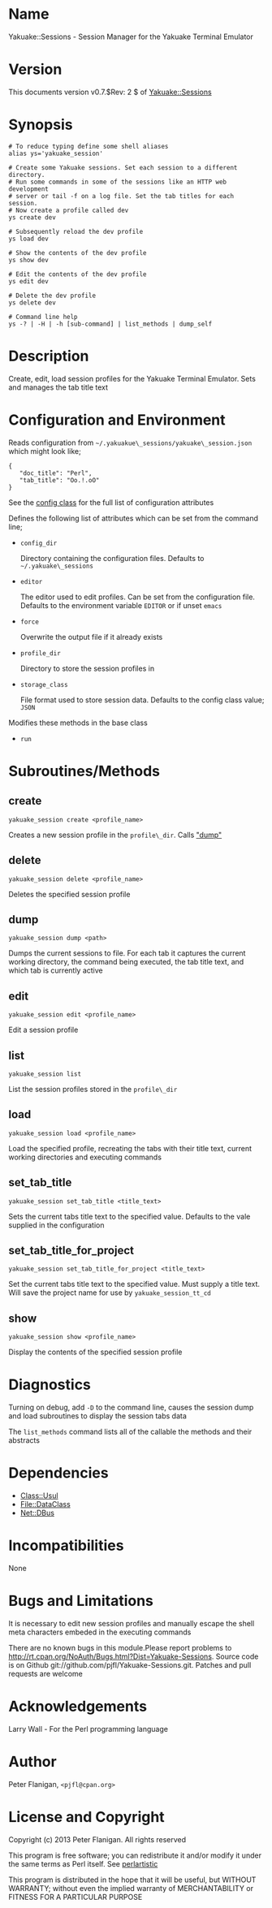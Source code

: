 # Name

Yakuake::Sessions - Session Manager for the Yakuake Terminal Emulator

# Version

This documents version v0.7.$Rev: 2 $ of [Yakuake::Sessions](https://metacpan.org/module/Yakuake::Sessions)

# Synopsis

    # To reduce typing define some shell aliases
    alias ys='yakuake_session'

    # Create some Yakuake sessions. Set each session to a different directory.
    # Run some commands in some of the sessions like an HTTP web development
    # server or tail -f on a log file. Set the tab titles for each session.
    # Now create a profile called dev
    ys create dev

    # Subsequently reload the dev profile
    ys load dev

    # Show the contents of the dev profile
    ys show dev

    # Edit the contents of the dev profile
    ys edit dev

    # Delete the dev profile
    ys delete dev

    # Command line help
    ys -? | -H | -h [sub-command] | list_methods | dump_self

# Description

Create, edit, load session profiles for the Yakuake Terminal Emulator. Sets
and manages the tab title text

# Configuration and Environment

Reads configuration from `~/.yakuakue\_sessions/yakuake\_session.json` which
might look like;

    {
       "doc_title": "Perl",
       "tab_title": "Oo.!.oO"
    }

See the [config class](https://metacpan.org/module/Yakuake::Sessions::Config) for the full list of
configuration attributes

Defines the following list of attributes which can be set from the command
line;

- `config_dir`

    Directory containing the configuration files. Defaults to
    `~/.yakuake\_sessions`

- `editor`

    The editor used to edit profiles. Can be set from the configuration
    file. Defaults to the environment variable `EDITOR` or if unset
    `emacs`

- `force`

    Overwrite the output file if it already exists

- `profile_dir`

    Directory to store the session profiles in

- `storage_class`

    File format used to store session data. Defaults to the config class
    value; `JSON`

Modifies these methods in the base class

- `run`

# Subroutines/Methods

## create

    yakuake_session create <profile_name>

Creates a new session profile in the `profile\_dir`. Calls ["dump"](#dump)

## delete

    yakuake_session delete <profile_name>

Deletes the specified session profile

## dump

    yakuake_session dump <path>

Dumps the current sessions to file. For each tab it captures the
current working directory, the command being executed, the tab title text,
and which tab is currently active

## edit

    yakuake_session edit <profile_name>

Edit a session profile

## list

    yakuake_session list

List the session profiles stored in the `profile\_dir`

## load

    yakuake_session load <profile_name>

Load the specified profile, recreating the tabs with their title text,
current working directories and executing commands

## set\_tab\_title

    yakuake_session set_tab_title <title_text>

Sets the current tabs title text to the specified value. Defaults to the
vale supplied in the configuration

## set\_tab\_title\_for\_project

    yakuake_session set_tab_title_for_project <title_text>

Set the current tabs title text to the specified value. Must supply a
title text. Will save the project name for use by
`yakuake_session_tt_cd`

## show

    yakuake_session show <profile_name>

Display the contents of the specified session profile

# Diagnostics

Turning on debug, add `-D` to the command line, causes the session dump
and load subroutines to display the session tabs data

The `list_methods` command lists all of the callable the methods and
their abstracts

# Dependencies

- [Class::Usul](https://metacpan.org/module/Class::Usul)
- [File::DataClass](https://metacpan.org/module/File::DataClass)
- [Net::DBus](https://metacpan.org/module/Net::DBus)

# Incompatibilities

None

# Bugs and Limitations

It is necessary to edit new session profiles and manually escape the shell
meta characters embeded in the executing commands

There are no known bugs in this module.Please report problems to
http://rt.cpan.org/NoAuth/Bugs.html?Dist=Yakuake-Sessions. Source code
is on Github git://github.com/pjfl/Yakuake-Sessions.git. Patches and
pull requests are welcome

# Acknowledgements

Larry Wall - For the Perl programming language

# Author

Peter Flanigan, `<pjfl@cpan.org>`

# License and Copyright

Copyright (c) 2013 Peter Flanigan. All rights reserved

This program is free software; you can redistribute it and/or modify it
under the same terms as Perl itself. See [perlartistic](https://metacpan.org/module/perlartistic)

This program is distributed in the hope that it will be useful,
but WITHOUT WARRANTY; without even the implied warranty of
MERCHANTABILITY or FITNESS FOR A PARTICULAR PURPOSE

